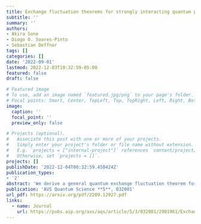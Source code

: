 ```yaml
---
title: Exchange fluctuation theorems for strongly interacting quantum pumps
subtitle: ''
summary: ''
authors:
- Akira Sone
- Diogo O. Soares-Pinto
- Sebastian Deffner
tags: []
categories: []
date: '2022-09-01'
lastmod: 2022-12-03T19:32:59-05:00
featured: false
draft: false

# Featured image
# To use, add an image named `featured.jpg/png` to your page's folder.
# Focal points: Smart, Center, TopLeft, Top, TopRight, Left, Right, BottomLeft, Bottom, BottomRight.
image:
  caption: ''
  focal_point: ''
  preview_only: false

# Projects (optional).
#   Associate this post with one or more of your projects.
#   Simply enter your project's folder or file name without extension.
#   E.g. `projects = ["internal-project"]` references `content/project/deep-learning/index.md`.
#   Otherwise, set `projects = []`.
projects: []
publishDate: '2022-12-04T00:32:59.450424Z'
publication_types:
- '2'
abstract: 'We derive a general quantum exchange fluctuation theorem for multipartite systems with arbitrary coupling strengths by taking into account the informational contribution of the back-action of the quantum measurements. The resulting second law of thermodynamics for the net entropy production is tighter bounded by the quantum mutual information of the conditional thermal state, which is a thermal state conditioned on the initial energy measurement. These results elucidate the role of quantum correlations in the heat exchange between multiple subsystems interacting with arbitrary coupling strengths. '
publication: 'AVS Quantum Science **5**, 032001'
url_pdf: https://arxiv.org/pdf/2209.12927.pdf
links:
  - name: Journal
    url: https://pubs.aip.org/avs/aqs/article/5/3/032001/2901961/Exchange-fluctuation-theorems-for-strongly
---
```

